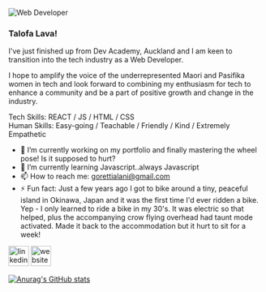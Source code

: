 
![Web Developer](https://media-exp1.licdn.com/dms/image/C5616AQGv60Cce_y0jg/profile-displaybackgroundimage-shrink_200_800/0/1644629527112?e=1650499200&v=beta&t=vryBIr_FfEZ0D0V_8tJJHBTKN4peQ02lUL_Ob5iH_c0)

### Talofa Lava!

I've just finished up from Dev Academy, Auckland and I am keen to transition into the tech industry as a Web Developer. 

I hope to amplify the voice of the underrepresented Maori and Pasifika women in tech and look forward to combining my enthusiasm for tech to enhance a community and be a part of positive growth and change in the industry. 

Tech Skills: REACT / JS / HTML / CSS  
Human Skills: Easy-going / Teachable / Friendly / Kind / Extremely Empathetic

- 🔭 I’m currently working on my portfolio and finally mastering the wheel pose! Is it supposed to hurt? 
- 🌱 I’m currently learning Javascript..always Javascript 
- 📫 How to reach me: gorettialani@gmail.com 
- ⚡ Fun fact: Just a few years ago I got to bike around a tiny, peaceful island in Okinawa, Japan and it was the first time I'd ever ridden a bike. Yep - I only learned to ride a bike in my 30's. It was electric so that helped, plus the accompanying crow flying overhead had taunt mode activated. Made it back to the accommodation but it hurt to sit for a week!  


[<img src='https://cdn.jsdelivr.net/npm/simple-icons@3.0.1/icons/linkedin.svg' alt='linkedin' height='40'>](https://www.linkedin.com/in/www.linkedin.com/in/goretti-alani/)  [<img src='https://cdn.jsdelivr.net/npm/simple-icons@3.0.1/icons/icloud.svg' alt='website' height='40'>](http://goretti-portfolio.herokuapp.com/)  


 

[![Anurag's GitHub stats](https://github-readme-stats.vercel.app/api?username=GorettiA)](https://github.com/anuraghazra/github-readme-stats)
